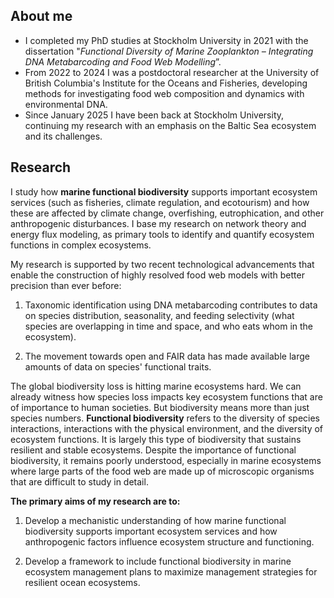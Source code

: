 ## About me

-   I completed my PhD studies at Stockholm University in 2021 with the dissertation "*Functional Diversity of Marine Zooplankton – Integrating DNA Metabarcoding and Food Web Modelling*”.
-   From 2022 to 2024 I was a postdoctoral researcher at the University of British Columbia's Institute for the Oceans and Fisheries, developing methods for investigating food web composition and dynamics with environmental DNA.
-   Since January 2025 I have been back at Stockholm University, continuing my research with an emphasis on the Baltic Sea ecosystem and its challenges.

## Research

I study how **marine functional biodiversity** supports important ecosystem services (such as fisheries, climate regulation, and ecotourism) and how these are affected by climate change, overfishing, eutrophication, and other anthropogenic disturbances. I base my research on network theory and energy flux modeling, as primary tools to identify and quantify ecosystem functions in complex ecosystems.

My research is supported by two recent technological advancements that enable the construction of highly resolved food web models with better precision than ever before:

1.  Taxonomic identification using DNA metabarcoding contributes to data on species distribution, seasonality, and feeding selectivity (what species are overlapping in time and space, and who eats whom in the ecosystem).

2.  The movement towards open and FAIR data has made available large amounts of data on species' functional traits.

The global biodiversity loss is hitting marine ecosystems hard. We can already witness how species loss impacts key ecosystem functions that are of importance to human societies. But biodiversity means more than just species numbers. **Functional biodiversity** refers to the diversity of species interactions, interactions with the physical environment, and the diversity of ecosystem functions. It is largely this type of biodiversity that sustains resilient and stable ecosystems. Despite the importance of functional biodiversity, it remains poorly understood, especially in marine ecosystems where large parts of the food web are made up of microscopic organisms that are difficult to study in detail.

**The primary aims of my research are to:**

1.  Develop a mechanistic understanding of how marine functional biodiversity supports important ecosystem services and how anthropogenic factors influence ecosystem structure and functioning.

2.  Develop a framework to include functional biodiversity in marine ecosystem management plans to maximize management strategies for resilient ocean ecosystems.
